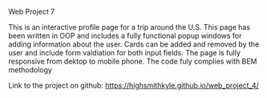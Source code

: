 Web Project 7

This is an interactive profile page for a trip around the U.S. This page has been written in OOP and includes a fully functional popup windows for adding information about the user. Cards can be added and removed by the user and include form valdiation for both input fields. The page is fully responsive from dektop to mobile phone. The code fuly complies with BEM methodology

Link to the project on github: https://highsmithkyle.github.io/web_project_4/
